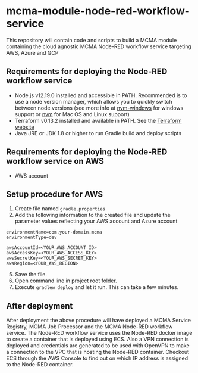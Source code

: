 # mcma-module-node-red-workflow-service

This repository will contain code and scripts to build a MCMA module containing the cloud agnostic MCMA Node-RED workflow service targeting AWS, Azure and GCP

## Requirements for deploying the Node-RED workflow service

* Node.js v12.19.0 installed and accessible in PATH. Recommended is to use a node version manager, which allows you to quickly switch between node versions (see more info at [nvm-windows](https://github.com/coreybutler/nvm-windows) for windows support or [nvm](https://github.com/creationix/nvm) for Mac OS and Linux support)
* Terraform v0.13.2 installed and available in PATH. See the [Terraform website](https://www.terraform.io/)
* Java JRE or JDK 1.8 or higher to run Gradle build and deploy scripts

## Requirements for deploying the Node-RED workflow service on AWS
* AWS account

## Setup procedure for AWS
1. Create file named `gradle.properties`
2. Add the following information to the created file and update the parameter values reflecting your AWS account and Azure account 
```
environmentName=com.your-domain.mcma
environmentType=dev

awsAccountId=<YOUR_AWS_ACCOUNT_ID>
awsAccessKey=<YOUR_AWS_ACCESS_KEY>
awsSecretKey=<YOUR_AWS_SECRET_KEY>
awsRegion=<YOUR_AWS_REGION>
```

5. Save the file.
6. Open command line in project root folder.
7. Execute `gradlew deploy` and let it run. This can take a few minutes.

## After deployment

After deployment the above procedure will have deployed a MCMA Service Registry, MCMA Job Processor and the MCMA Node-RED workflow service. The Node-RED workflow service uses the Node-RED docker image to create a container that is deployed using ECS. Also a VPN connection is deployed and credentials are generated to be used with OpenVPN to make a connection to the VPC that is hosting the Node-RED container. Checkout ECS through the AWS Console to find out on which IP address is assigned to the Node-RED container.
